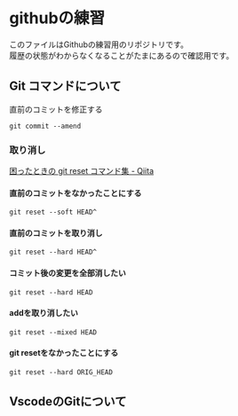 # githubの練習

このファイルはGithubの練習用のリポジトリです。  
履歴の状態がわからなくなることがたまにあるので確認用です。

## Git コマンドについて
直前のコミットを修正する
```
git commit --amend
```

### 取り消し
[困ったときの git reset コマンド集 - Qiita](https://qiita.com/ChaaaBooo/items/459d5417ff4cf815abce)

#### 直前のコミットをなかったことにする
```
git reset --soft HEAD^
```
#### 直前のコミットを取り消し
```
git reset --hard HEAD^
```
#### コミット後の変更を全部消したい
```
git reset --hard HEAD
```
#### addを取り消したい
```
git reset --mixed HEAD
```
#### git resetをなかったことにする
```
git reset --hard ORIG_HEAD
```

## VscodeのGitについて
